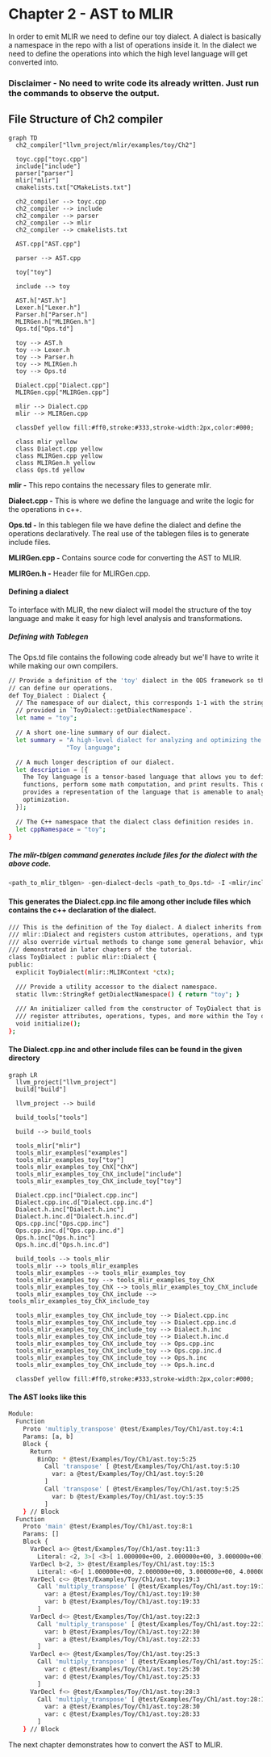 # Chapter 2 - AST to MLIR

In order to emit MLIR we need to define our toy dialect. A dialect is basically a namespace in the repo with a list of operations inside it. In the dialect we need to define the operations into which the high level language will get converted into. 

### Disclaimer - No need to write code its already written. Just run the commands to observe the output. 

## File Structure of Ch2 compiler

```mermaid
graph TD
  ch2_compiler["llvm_project/mlir/examples/toy/Ch2"]

  toyc.cpp["toyc.cpp"]
  include["include"]
  parser["parser"]
  mlir["mlir"] 
  cmakelists.txt["CMakeLists.txt"]

  ch2_compiler --> toyc.cpp
  ch2_compiler --> include
  ch2_compiler --> parser
  ch2_compiler --> mlir
  ch2_compiler --> cmakelists.txt

  AST.cpp["AST.cpp"]

  parser --> AST.cpp

  toy["toy"]

  include --> toy

  AST.h["AST.h"]
  Lexer.h["Lexer.h"]
  Parser.h["Parser.h"]
  MLIRGen.h["MLIRGen.h"]
  Ops.td["Ops.td"]

  toy --> AST.h
  toy --> Lexer.h
  toy --> Parser.h
  toy --> MLIRGen.h
  toy --> Ops.td

  Dialect.cpp["Dialect.cpp"] 
  MLIRGen.cpp["MLIRGen.cpp"] 

  mlir --> Dialect.cpp
  mlir --> MLIRGen.cpp

  classDef yellow fill:#ff0,stroke:#333,stroke-width:2px,color:#000;

  class mlir yellow
  class Dialect.cpp yellow
  class MLIRGen.cpp yellow
  class MLIRGen.h yellow
  class Ops.td yellow
```

**mlir -** This repo contains the necessary files to generate mlir.

**Dialect.cpp -** This is where we define the language and write the logic for the operations in c++. 

**Ops.td -** In this tablegen file we have define the dialect and define the operations declaratively. The real use of the tablegen files is to generate include files.

**MLIRGen.cpp -** Contains source code for converting the AST to MLIR.

**MLIRGen.h -** Header file for MLIRGen.cpp.

#### Defining a dialect

To interface with MLIR, the new dialect will model the structure of the toy language and make it easy for high level analysis and transformations. 

##### Defining with Tablegen

The Ops.td file contains the following code already but we'll have to write it while making our own compilers.

```bash
// Provide a definition of the 'toy' dialect in the ODS framework so that we
// can define our operations.
def Toy_Dialect : Dialect {
  // The namespace of our dialect, this corresponds 1-1 with the string we
  // provided in `ToyDialect::getDialectNamespace`.
  let name = "toy";

  // A short one-line summary of our dialect.
  let summary = "A high-level dialect for analyzing and optimizing the "
                "Toy language";

  // A much longer description of our dialect.
  let description = [{
    The Toy language is a tensor-based language that allows you to define
    functions, perform some math computation, and print results. This dialect
    provides a representation of the language that is amenable to analysis and
    optimization.
  }];

  // The C++ namespace that the dialect class definition resides in.
  let cppNamespace = "toy";
}
```

##### The mlir-tblgen command generates include files for the dialect with the above code. 

```bash
<path_to_mlir_tblgen> -gen-dialect-decls <path_to_Ops.td> -I <mlir/include>
```

#### This generates the Dialect.cpp.inc file among other include files which contains the c++ declaration of the dialect.

```bash
/// This is the definition of the Toy dialect. A dialect inherits from
/// mlir::Dialect and registers custom attributes, operations, and types. It can
/// also override virtual methods to change some general behavior, which will be
/// demonstrated in later chapters of the tutorial.
class ToyDialect : public mlir::Dialect {
public:
  explicit ToyDialect(mlir::MLIRContext *ctx);

  /// Provide a utility accessor to the dialect namespace.
  static llvm::StringRef getDialectNamespace() { return "toy"; }

  /// An initializer called from the constructor of ToyDialect that is used to
  /// register attributes, operations, types, and more within the Toy dialect.
  void initialize();
};
```



#### The Dialect.cpp.inc and other include files can be found in the given directory

```mermaid
graph LR
  llvm_project["llvm_project"]
  build["build"]

  llvm_project --> build

  build_tools["tools"]

  build --> build_tools

  tools_mlir["mlir"]
  tools_mlir_examples["examples"]
  tools_mlir_examples_toy["toy"]
  tools_mlir_examples_toy_ChX["ChX"]
  tools_mlir_examples_toy_ChX_include["include"]
  tools_mlir_examples_toy_ChX_include_toy["toy"]

  Dialect.cpp.inc["Dialect.cpp.inc"]
  Dialect.cpp.inc.d["Dialect.cpp.inc.d"]
  Dialect.h.inc["Dialect.h.inc"]
  Dialect.h.inc.d["Dialect.h.inc.d"]
  Ops.cpp.inc["Ops.cpp.inc"]
  Ops.cpp.inc.d["Ops.cpp.inc.d"]
  Ops.h.inc["Ops.h.inc"]
  Ops.h.inc.d["Ops.h.inc.d"]

  build_tools --> tools_mlir
  tools_mlir --> tools_mlir_examples
  tools_mlir_examples --> tools_mlir_examples_toy
  tools_mlir_examples_toy --> tools_mlir_examples_toy_ChX
  tools_mlir_examples_toy_ChX --> tools_mlir_examples_toy_ChX_include
  tools_mlir_examples_toy_ChX_include --> tools_mlir_examples_toy_ChX_include_toy

  tools_mlir_examples_toy_ChX_include_toy --> Dialect.cpp.inc
  tools_mlir_examples_toy_ChX_include_toy --> Dialect.cpp.inc.d
  tools_mlir_examples_toy_ChX_include_toy --> Dialect.h.inc
  tools_mlir_examples_toy_ChX_include_toy --> Dialect.h.inc.d
  tools_mlir_examples_toy_ChX_include_toy --> Ops.cpp.inc
  tools_mlir_examples_toy_ChX_include_toy --> Ops.cpp.inc.d
  tools_mlir_examples_toy_ChX_include_toy --> Ops.h.inc
  tools_mlir_examples_toy_ChX_include_toy --> Ops.h.inc.d

  classDef yellow fill:#ff0,stroke:#333,stroke-width:2px,color:#000;
```

#### The AST looks like this

```bash
Module:
  Function 
    Proto 'multiply_transpose' @test/Examples/Toy/Ch1/ast.toy:4:1
    Params: [a, b]
    Block {
      Return
        BinOp: * @test/Examples/Toy/Ch1/ast.toy:5:25
          Call 'transpose' [ @test/Examples/Toy/Ch1/ast.toy:5:10
            var: a @test/Examples/Toy/Ch1/ast.toy:5:20
          ]
          Call 'transpose' [ @test/Examples/Toy/Ch1/ast.toy:5:25
            var: b @test/Examples/Toy/Ch1/ast.toy:5:35
          ]
    } // Block
  Function 
    Proto 'main' @test/Examples/Toy/Ch1/ast.toy:8:1
    Params: []
    Block {
      VarDecl a<> @test/Examples/Toy/Ch1/ast.toy:11:3
        Literal: <2, 3>[ <3>[ 1.000000e+00, 2.000000e+00, 3.000000e+00], <3>[ 4.000000e+00, 5.000000e+00, 6.000000e+00]] @test/Examples/Toy/Ch1/ast.toy:11:11
      VarDecl b<2, 3> @test/Examples/Toy/Ch1/ast.toy:15:3
        Literal: <6>[ 1.000000e+00, 2.000000e+00, 3.000000e+00, 4.000000e+00, 5.000000e+00, 6.000000e+00] @test/Examples/Toy/Ch1/ast.toy:15:17
      VarDecl c<> @test/Examples/Toy/Ch1/ast.toy:19:3
        Call 'multiply_transpose' [ @test/Examples/Toy/Ch1/ast.toy:19:11
          var: a @test/Examples/Toy/Ch1/ast.toy:19:30
          var: b @test/Examples/Toy/Ch1/ast.toy:19:33
        ]
      VarDecl d<> @test/Examples/Toy/Ch1/ast.toy:22:3
        Call 'multiply_transpose' [ @test/Examples/Toy/Ch1/ast.toy:22:11
          var: b @test/Examples/Toy/Ch1/ast.toy:22:30
          var: a @test/Examples/Toy/Ch1/ast.toy:22:33
        ]
      VarDecl e<> @test/Examples/Toy/Ch1/ast.toy:25:3
        Call 'multiply_transpose' [ @test/Examples/Toy/Ch1/ast.toy:25:11
          var: c @test/Examples/Toy/Ch1/ast.toy:25:30
          var: d @test/Examples/Toy/Ch1/ast.toy:25:33
        ]
      VarDecl f<> @test/Examples/Toy/Ch1/ast.toy:28:3
        Call 'multiply_transpose' [ @test/Examples/Toy/Ch1/ast.toy:28:11
          var: a @test/Examples/Toy/Ch1/ast.toy:28:30
          var: c @test/Examples/Toy/Ch1/ast.toy:28:33
        ]
    } // Block
```
The next chapter demonstrates how to convert the AST to MLIR.
